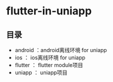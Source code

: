 # flutter-in-uniapp

## 目录

- android ：android离线环境 for uniapp
- ios ： ios离线环境 for uniapp
- flutter ： flutter module项目
- uniapp ： uniapp项目